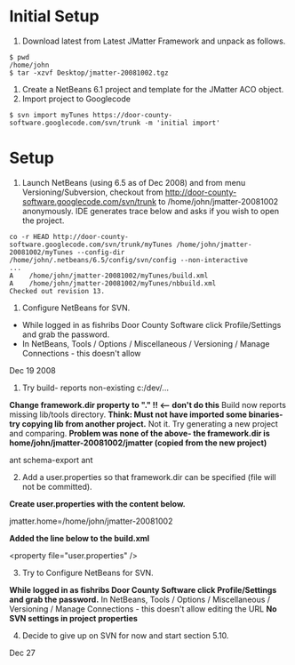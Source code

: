 # Initial Setup #

  1. Download latest from Latest JMatter Framework and unpack as follows.
```
$ pwd
/home/john
$ tar -xzvf Desktop/jmatter-20081002.tgz 
```

  1. Create a NetBeans 6.1 project and template for the JMatter ACO object.
  1. Import project to Googlecode

```
$ svn import myTunes https://door-county-software.googlecode.com/svn/trunk -m 'initial import'
```


# Setup #

  1. Launch NetBeans (using 6.5 as of Dec 2008) and from menu Versioning/Subversion, checkout from http://door-county-software.googlecode.com/svn/trunk to /home/john/jmatter-20081002 anonymously. IDE generates trace below and asks if you wish to open the project.
```
co -r HEAD http://door-county-software.googlecode.com/svn/trunk/myTunes /home/john/jmatter-20081002/myTunes --config-dir /home/john/.netbeans/6.5/config/svn/config --non-interactive
...
A    /home/john/jmatter-20081002/myTunes/build.xml
A    /home/john/jmatter-20081002/myTunes/nbbuild.xml
Checked out revision 13.
```

  1. Configure NetBeans for SVN.
  * While logged in as fishribs Door County Software click Profile/Settings and grab the password.
  * In NetBeans, Tools / Options / Miscellaneous / Versioning / Manage Connections - this doesn't allow


Dec 19 2008

1. Try build- reports non-existing c:/dev/...

**Change framework.dir property to "." !! <-- don't do this** Build now reports missing lib/tools directory.
**Think: Must not have imported some binaries- try copying lib from another project.** Not it. Try generating a new project and comparing.
**Problem was none of the above- the framework.dir is home/john/jmatter-20081002/jmatter (copied from the new project)**

ant schema-export
ant

2.  Add a user.properties so that framework.dir can be specified (file will not be committed).

**Create user.properties with the content below.**

jmatter.home=/home/john/jmatter-20081002

**Added the line below to the build.xml**

> 

&lt;property file="user.properties" /&gt;

 <!-- added by jfruncek -->

3. Try to Configure NetBeans for SVN.

**While logged in as fishribs Door County Software click Profile/Settings and grab the password.** In NetBeans, Tools / Options / Miscellaneous / Versioning / Manage Connections - this doesn't allow editing the URL
**No SVN settings in project properties**

4. Decide to give up on SVN for now and start section 5.10.

Dec 27



